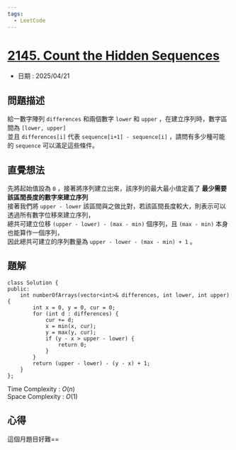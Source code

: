 ```yaml
---
tags:
  - LeetCode
---
```


# [2145. Count the Hidden Sequences](https://leetcode.com/problems/count-the-hidden-sequences/description/)  

+ 日期 : 2025/04/21  

## 問題描述  

給一數字陣列 `differences` 和兩個數字 `lower` 和 `upper` ，在建立序列時，數字區間為 `[lower, upper]`  
並且 `differences[i]` 代表 `sequence[i+1] - sequence[i]` ，請問有多少種可能的 `sequence` 可以滿足這些條件。  

## 直覺想法  

先將起始值設為 `0` ，接著將序列建立出來，該序列的最大最小值定義了 **最少需要該區間長度的數字來建立序列**  
接著我們將 `upper - lower` 該區間與之做比對，若該區間長度較大，則表示可以透過所有數字位移來建立序列，  
總共可建立位移 `(upper - lower) - (max - min)` 個序列，且 `(max - min)` 本身也能算作一個序列，  
因此總共可建立的序列數量為 `upper - lower - (max - min) + 1` 。  

## 題解  

```cpp=
class Solution {
public:
    int numberOfArrays(vector<int>& differences, int lower, int upper) {
        int x = 0, y = 0, cur = 0;
        for (int d : differences) {
            cur += d;
            x = min(x, cur);
            y = max(y, cur);
            if (y - x > upper - lower) {
                return 0;
            }
        }
        return (upper - lower) - (y - x) + 1;
    }
};
```

Time Complexity : $O(n)$  
Space Complexity : $O(1)$  

## 心得  

這個月題目好難==  
